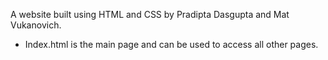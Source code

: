   A website built using HTML and CSS by Pradipta Dasgupta and Mat Vukanovich. 

 - Index.html is the main page and can be used to access all other pages. 

